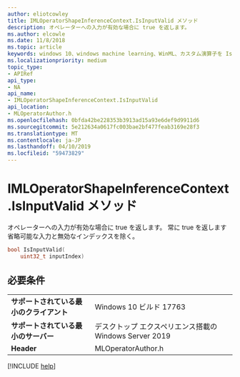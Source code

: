 ```yaml
---
author: eliotcowley
title: IMLOperatorShapeInferenceContext.IsInputValid メソッド
description: オペレーターへの入力が有効な場合に true を返します。
ms.author: elcowle
ms.date: 11/8/2018
ms.topic: article
keywords: windows 10、windows machine learning、WinML、カスタム演算子を IsInputValid
ms.localizationpriority: medium
topic_type:
- APIRef
api_type:
- NA
api_name:
- IMLOperatorShapeInferenceContext.IsInputValid
api_location:
- MLOperatorAuthor.h
ms.openlocfilehash: 0bfda42be228353b3913ad15a93e6def9d9911d6
ms.sourcegitcommit: 5e212634a0617fc003bae2bf477feab3169e28f3
ms.translationtype: MT
ms.contentlocale: ja-JP
ms.lasthandoff: 04/10/2019
ms.locfileid: "59473829"
---
```

# <a name="imloperatorshapeinferencecontextisinputvalid-method"></a>IMLOperatorShapeInferenceContext.IsInputValid メソッド

オペレーターへの入力が有効な場合に true を返します。 常に true を返します省略可能な入力と無効なインデックスを除く。

```cpp
bool IsInputValid(
    uint32_t inputIndex)
```

## <a name="requirements"></a>必要条件

| | |
|-|-|
| **サポートされている最小のクライアント** | Windows 10 ビルド 17763 |
| **サポートされている最小のサーバー** | デスクトップ エクスペリエンス搭載の Windows Server 2019 |
| **Header** | MLOperatorAuthor.h |

[!INCLUDE [help](../includes/get-help.md)]
